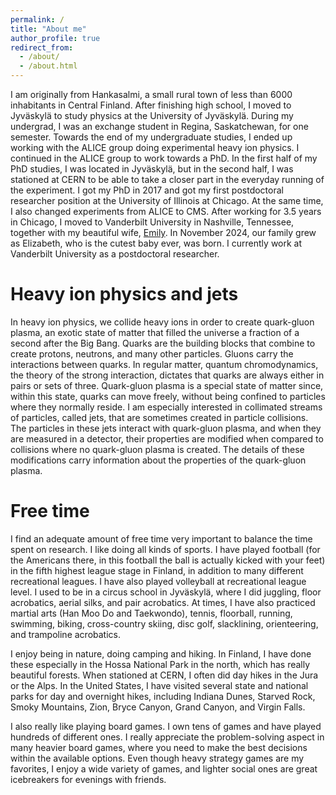 ```yaml
---
permalink: /
title: "About me"
author_profile: true
redirect_from:
  - /about/
  - /about.html
---
```


I am originally from Hankasalmi, a small rural town of less than 6000 inhabitants in Central Finland. After finishing high school, I moved to Jyväskylä to study physics at the University of Jyväskylä. During my undergrad, I was an exchange student in Regina, Saskatchewan, for one semester. Towards the end of my undergraduate studies, I ended up working with the ALICE group doing experimental heavy ion physics. I continued in the ALICE group to work towards a PhD. In the first half of my PhD studies, I was located in Jyväskylä, but in the second half, I was stationed at CERN to be able to take a closer part in the everyday running of the experiment. I got my PhD in 2017 and got my first postdoctoral researcher position at the University of Illinois at Chicago. At the same time, I also changed experiments from ALICE to CMS. After working for 3.5 years in Chicago, I moved to Vanderbilt University in Nashville, Tennessee, together with my beautiful wife, [Emily](https://ziliak.com/our-people/attorneys/emily-hayes/). In November 2024, our family grew as Elizabeth, who is the cutest baby ever, was born. I currently work at Vanderbilt University as a postdoctoral researcher.

Heavy ion physics and jets
======
In heavy ion physics, we collide heavy ions in order to create quark-gluon plasma, an exotic state of matter that filled the universe a fraction of a second after the Big Bang. Quarks are the building blocks that combine to create protons, neutrons, and many other particles. Gluons carry the interactions between quarks. In regular matter, quantum chromodynamics, the theory of the strong interaction, dictates that quarks are always either in pairs or sets of three. Quark-gluon plasma is a special state of matter since, within this state, quarks can move freely, without being confined to particles where they normally reside. I am especially interested in collimated streams of particles, called jets, that are sometimes created in particle collisions. The particles in these jets interact with quark-gluon plasma, and when they are measured in a detector, their properties are modified when compared to collisions where no quark-gluon plasma is created. The details of these modifications carry information about the properties of the quark-gluon plasma.

Free time
======
I find an adequate amount of free time very important to balance the time spent on research. I like doing all kinds of sports. I have played football (for the Americans there, in this football the ball is actually kicked with your feet) in the fifth highest league stage in Finland, in addition to many different recreational leagues. I have also played volleyball at recreational league level. I used to be in a circus school in Jyväskylä, where I did juggling, floor acrobatics, aerial silks, and pair acrobatics. At times, I have also practiced martial arts (Han Moo Do and Taekwondo), tennis, floorball, running, swimming, biking, cross-country skiing, disc golf, slacklining, orienteering, and trampoline acrobatics.

I enjoy being in nature, doing camping and hiking. In Finland, I have done these especially in the Hossa National Park in the north, which has really beautiful forests. When stationed at CERN, I often did day hikes in the Jura or the Alps. In the United States, I have visited several state and national parks for day and overnight hikes, including Indiana Dunes, Starved Rock, Smoky Mountains, Zion, Bryce Canyon, Grand Canyon, and Virgin Falls.

I also really like playing board games. I own tens of games and have played hundreds of different ones. I really appreciate the problem-solving aspect in many heavier board games, where you need to make the best decisions within the available options. Even though heavy strategy games are my favorites, I enjoy a wide variety of games, and lighter social ones are great icebreakers for evenings with friends.
